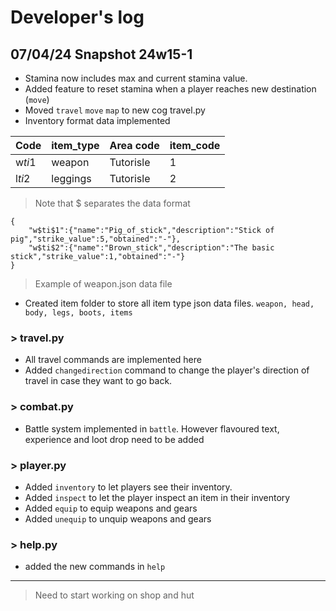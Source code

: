 # Developer's log

## 07/04/24 Snapshot 24w15-1
- Stamina now includes max and current stamina value.
- Added feature to reset stamina when a player reaches new destination (`move`)
- Moved `travel` `move` `map` to new cog travel.py
- Inventory format data implemented


|Code|item_type|Area code|item_code|
|----|----|----|----|
|w$ti$1|weapon|Tutorisle|1|
|l$ti$2|leggings|Tutorisle|2|
> Note that $ separates the data format

```
{
    "w$ti$1":{"name":"Pig_of_stick","description":"Stick of pig","strike_value":5,"obtained":"-"},
    "w$ti$2":{"name":"Brown_stick","description":"The basic stick","strike_value":1,"obtained":"-"}
}
```
> Example of weapon.json data file

- Created item folder to store all item type json data files. `weapon, head, body, legs, boots, items`

### > travel.py
- All travel commands are implemented here
- Added `changedirection` command to change the player's direction of travel in case they want to go back.

### > combat.py
- Battle system implemented in `battle`. However flavoured text, experience and loot drop need to be added

### > player.py
- Added `inventory` to let players see their inventory.
- Added `inspect` to let the player inspect an item in their inventory
- Added `equip` to equip weapons and gears
- Added `unequip` to unquip weapons and gears

### > help.py
- added the new commands in `help`

---

>Need to start working on shop and hut